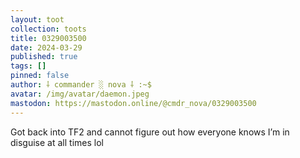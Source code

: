 ```yaml
---
layout: toot
collection: toots
title: 0329003500
date: 2024-03-29
published: true
tags: []
pinned: false
author: ⸸ commander ░ nova ⸸ :~$
avatar: /img/avatar/daemon.jpeg
mastodon: https://mastodon.online/@cmdr_nova/0329003500
---
```


Got back into TF2 and cannot figure out how everyone knows I’m in disguise at all times lol
